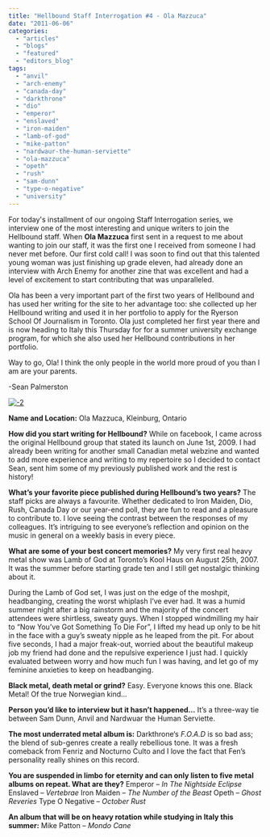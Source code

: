 ```yaml
---
title: "Hellbound Staff Interrogation #4 - Ola Mazzuca"
date: "2011-06-06"
categories: 
  - "articles"
  - "blogs"
  - "featured"
  - "editors_blog"
tags: 
  - "anvil"
  - "arch-enemy"
  - "canada-day"
  - "darkthrone"
  - "dio"
  - "emperor"
  - "enslaved"
  - "iron-maiden"
  - "lamb-of-god"
  - "mike-patton"
  - "nardwaur-the-human-serviette"
  - "ola-mazzuca"
  - "opeth"
  - "rush"
  - "sam-dunn"
  - "type-o-negative"
  - "university"
---
```


For today's installment of our ongoing Staff Interrogation series, we interview one of the most interesting and unique writers to join the Hellbound staff. When **Ola Mazzuca** first sent in a request to me about wanting to join our staff, it was the first one I received from someone I had never met before. Our first cold call! I was soon to find out that this talented young woman was just finishing up grade eleven, had already done an interview with Arch Enemy for another zine that was excellent and had a level of excitement to start contributing that was unparalleled.

Ola has been a very important part of the first two years of Hellbound and has used her writing for the site to her advantage too: she collected up her Hellbound writing and used it in her portfolio to apply for the Ryerson School Of Journalism in Toronto. Ola just completed her first year there and is now heading to Italy this Thursday for for a summer university exchange program, for which she also used her Hellbound contributions in her portfolio.

Way to go, Ola! I think the only people in the world more proud of you than I am are your parents.

\-Sean Palmerston

[![](http://www.hellbound.ca/wp-content/uploads/2011/06/2-290x308.jpg "-2")](http://www.hellbound.ca/wp-content/uploads/2011/06/2.jpg)

**Name and Location:** Ola Mazzuca, Kleinburg, Ontario

**How did you start writing for Hellbound?** While on facebook, I came across the original Hellbound group that stated its launch on June 1st, 2009. I had already been writing for another small Canadian metal webzine and wanted to add more experience and writing to my repertoire so I decided to contact Sean, sent him some of my previously published work and the rest is history!

**What’s your favorite piece published during Hellbound’s two years?** The staff picks are always a favourite. Whether dedicated to Iron Maiden, Dio, Rush, Canada Day or our year-end poll, they are fun to read and a pleasure to contribute to. I love seeing the contrast between the responses of my colleagues. It’s intriguing to see everyone’s reflection and opinion on the music in general on a weekly basis in every piece.

**What are some of your best concert memories?** My very first real heavy metal show was Lamb of God at Toronto’s Kool Haus on August 25th, 2007. It was the summer before starting grade ten and I still get nostalgic thinking about it.

During the Lamb of God set, I was just on the edge of the moshpit, headbanging, creating the worst whiplash I’ve ever had. It was a humid summer night after a big rainstorm and the majority of the concert attendees were shirtless, sweaty guys. When I stopped windmilling my hair to “Now You’ve Got Something To Die For”, I lifted my head up only to be hit in the face with a guy’s sweaty nipple as he leaped from the pit. For about five seconds, I had a major freak-out, worried about the beautiful makeup job my friend had done and the repulsive experience I just had. I quickly evaluated between worry and how much fun I was having, and let go of my feminine anxieties to keep on headbanging.

**Black metal, death metal or grind?** Easy. Everyone knows this one. Black Metal! Of the true Norwegian kind…

**Person you’d like to interview but it hasn’t happened…** It’s a three-way tie between Sam Dunn, Anvil and Nardwuar the Human Serviette.

**The most underrated metal album is:** Darkthrone‘s _F.O.A.D_ is so bad ass; the blend of sub-genres create a really rebellious tone. It was a fresh comeback from Fenriz and Nocturno Culto and I love the fact that Fen’s personality really shines on this record.

**You are suspended in limbo for eternity and can only listen to five metal albums on repeat. What are they?** Emperor – _In The Nightside Eclipse_ Enslaved – _Vertebrae_ Iron Maiden – _The Number of the Beast_ Opeth – _Ghost Reveries_ Type O Negative – _October Rust_

**An album that will be on heavy rotation while studying in Italy this summer:** Mike Patton – _Mondo Cane_
